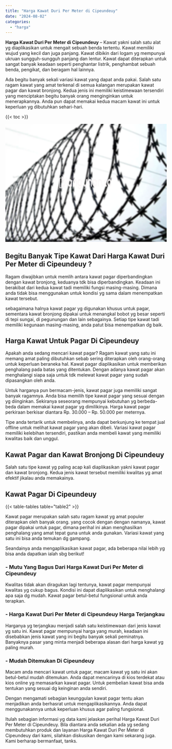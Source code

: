 ```yaml
---
title: "Harga Kawat Duri Per Meter di Cipeundeuy"
date: "2024-08-02"
categories: 
  - "harga"
---
```


**Harga Kawat Duri Per Meter di Cipeundeuy** – Kawat yakni salah satu alat yg diaplikasikan untuk mengait sebuah benda tertentu. Kawat memiliki wujud yang kecil dan juga panjang. Kawat dibikin dari logam yg mempunyai ukruan sungguh-sungguh panjang dan lentur. Kawat dapat diterapkan untuk sangat banyak keadaan seperti penghantar listrik, penghambat sebuah benda, pengikat, dan beragam hal lainnya.

Ada begitu banyak sekali variasi kawat yang dapat anda pakai. Salah satu ragam kawat yang amat terkenal di semua kalangan merupakan kawat pagar dan kawat bronjong. Kedua jenis ini memiliki keistimewaan tersendiri yang menciptakan begitu banyak orang menginginkan untuk menerapkannya. Anda pun dapat memakai kedua macam kawat ini untuk keperluan yg dibutuhkan sehari-hari.

{{< toc >}}

![Harga Kawat Duri Per Meter di Cipeundeuy](/images/jual-kawat-murah44.png)

## Begitu Banyak Tipe Kawat Dari Harga Kawat Duri Per Meter di Cipeundeuy ?

Ragam diwajibkan untuk memlih antara kawat pagar diperbandingkan dengan kawat bronjong, keduanya tdk bisa diperbandingkan. Keadaan ini berakibat dari kedua kawat tadi memiliki fungsi masing-masing. Dimana anda tidak bisa menggunakan untuk kondisi yg sama dalam menempatkan kawat tersebut.

sebagaimana halnya kawat pagar yg digunakan khusus untuk pagar, sementara kawat bronjong dipakai untuk menangkal bobot yg besar seperti di tepi sungai, di pegunungan dan lain sebagainya. Setiap tipe kawat tadi memiliki kegunaan masing-masing, anda patut bisa menempatkan dg baik.

## Harga Kawat Untuk Pagar Di Cipeundeuy

Apakah anda sedang mencari kawat pagar? Ragam kawat yang satu ini memang amat paling dibutuhkan sebab sering diterapkan oleh orang-orang untuk keperluan beraneka hal. Kawat pagar diaplikasikan untuk memberikan penghalang pada batas yang ditentukan. Dengan adanya kawat pagar akan menghalangi siapa saja untuk tdk melewat kawat pagar yang sudah dipasangkan oleh anda.

Untuk harganya pun bermacam-jenis, kawat pagar juga memiliki sangat banyak ragamnya. Anda bisa memilih tipe kawat pagar yang sesuai dengan yg diinginkan. Sekiranya seseorang mempunyai kebutuhan yg berbeda-beda dalam memakai kawat pagar yg dimilikinya. Harga kawat pagar perkiraan berkisar diantara Rp. 30.000 – Rp. 50.000 per meternya.

Tipe anda tertarik untuk membelinya, anda dapat berkunjung ke tempat jual offline untuk melihat kawat pagar yang akan dibeli. Variasi kawat pagar memiliki kelebihan tersendiri, pastikan anda membeli kawat yang memiliki kwalitas baik dan unggul.

## Kawat Pagar dan Kawat Bronjong Di Cipeundeuy

Salah satu tipe kawat yg paling acap kali diaplikasikan yakni kawat pagar dan kawat bronjong. Kedua jenis kawat tersebut memiliki kwalitas yg amat efektif jikalau anda memakainya.

## Kawat Pagar Di Cipeundeuy

{{< table-tables table="table2" >}}

Kawat pagar merupakan salah satu ragam kawat yg amat populer diterapkan oleh banyak orang. yang cocok dengan dengan namanya, kawat pagar dipakai untuk pagar, dimana perihal ini akan menghasilkan penghalang yang amat tepat guna untuk anda gunakan. Variasi kawat yang satu ini bisa anda temukan dg gampang.

Seandainya anda mengaplikasikan kawat pagar, ada beberapa nilai lebih yg bisa anda dapatkan ialah sbg berikut!

### \- Mutu Yang Bagus Dari Harga Kawat Duri Per Meter di Cipeundeuy

Kwalitas tidak akan diragukan lagi tentunya, kawat pagar mempunyai kwalitas yg cukup bagus. Kondisi ini dapat diaplikasikan untuk menghalangi apa saja dg mudah. Kawat pagar betul-betul fungsional untuk anda terapkan.

### \- Harga Kawat Duri Per Meter di Cipeundeuy Harga Terjangkau

Harganya yg terjangkau menjadi salah satu keistimewaan dari jenis kawat yg satu ini. Kawat pagar mempunyai harga yang murah, keadaan ini disebabkan jenis kawat yang ini begitu banyak sekali peminatnya. Banyaknya pasar yang minta menjadi beberapa alasan dari harga kawat yg paling murah.

### \- Mudah Ditemukan Di Cipeundeuy

Macam anda mencari kawat untuk pagar, macam kawat yg satu ini akan betul-betul mudah ditemukan. Anda dapat mencarinya di kios terdekat atau kios online yg memasarkan kawat pagar. Untuk pembelian kawat bisa anda tentukan yang sesuai dg keinginan anda sendiri.

Dengan mengamati sebagian keunggulan kawat pagar tentu akan menjadikan anda berhasrat untuk mengaplikasikannya. Anda dapat menggunakannya untuk keperluan khusus agar paling fungsional.

Itulah sebagian informasi yg data kami jelaskan perihal Harga Kawat Duri Per Meter di Cipeundeuy. Bila diantara anda sekalian ada yg sedang membutuhkan produk dan layanan Harga Kawat Duri Per Meter di Cipeundeuy dari kami, silahkan diskusikan dengan kami sekarang juga. Kami berharap bermanfaat, tanks.

